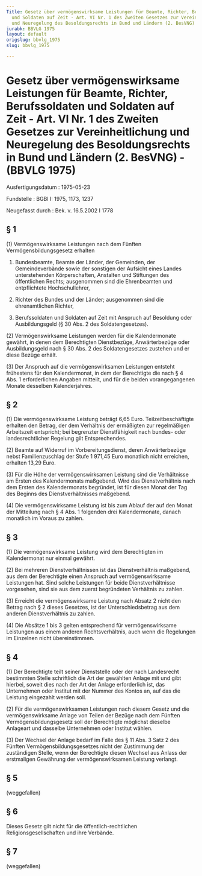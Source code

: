 ```yaml
---
Title: Gesetz über vermögenswirksame Leistungen für Beamte, Richter, Berufssoldaten
  und Soldaten auf Zeit - Art. VI Nr. 1 des Zweiten Gesetzes zur Vereinheitlichung
  und Neuregelung des Besoldungsrechts in Bund und Ländern (2. BesVNG) -
jurabk: BBVLG 1975
layout: default
origslug: bbvlg_1975
slug: bbvlg_1975

---
```


# Gesetz über vermögenswirksame Leistungen für Beamte, Richter, Berufssoldaten und Soldaten auf Zeit - Art. VI Nr. 1 des Zweiten Gesetzes zur Vereinheitlichung und Neuregelung des Besoldungsrechts in Bund und Ländern (2. BesVNG) - (BBVLG 1975)

Ausfertigungsdatum
:   1975-05-23

Fundstelle
:   BGBl I: 1975, 1173, 1237

Neugefasst durch
:   Bek. v. 16.5.2002 I 1778


## § 1

(1) Vermögenswirksame Leistungen nach dem Fünften
Vermögensbildungsgesetz erhalten

1.  Bundesbeamte, Beamte der Länder, der Gemeinden, der Gemeindeverbände
    sowie der sonstigen der Aufsicht eines Landes unterstehenden
    Körperschaften, Anstalten und Stiftungen des öffentlichen Rechts;
    ausgenommen sind die Ehrenbeamten und entpflichtete Hochschullehrer,


2.  Richter des Bundes und der Länder; ausgenommen sind die ehrenamtlichen
    Richter,


3.  Berufssoldaten und Soldaten auf Zeit mit Anspruch auf Besoldung oder
    Ausbildungsgeld (§ 30 Abs. 2 des Soldatengesetzes).




(2) Vermögenswirksame Leistungen werden für die Kalendermonate
gewährt, in denen dem Berechtigten Dienstbezüge, Anwärterbezüge oder
Ausbildungsgeld nach § 30 Abs. 2 des Soldatengesetzes zustehen und er
diese Bezüge erhält.

(3) Der Anspruch auf die vermögenswirksamen Leistungen entsteht
frühestens für den Kalendermonat, in dem der Berechtigte die nach § 4
Abs. 1 erforderlichen Angaben mitteilt, und für die beiden
vorangegangenen Monate desselben Kalenderjahres.


## § 2

(1) Die vermögenswirksame Leistung beträgt 6,65 Euro.
Teilzeitbeschäftigte erhalten den Betrag, der dem Verhältnis der
ermäßigten zur regelmäßigen Arbeitszeit entspricht; bei begrenzter
Dienstfähigkeit nach bundes- oder landesrechtlicher Regelung gilt
Entsprechendes.

(2) Beamte auf Widerruf im Vorbereitungsdienst, deren Anwärterbezüge
nebst Familienzuschlag der Stufe 1 971,45 Euro monatlich nicht
erreichen, erhalten 13,29 Euro.

(3) Für die Höhe der vermögenswirksamen Leistung sind die Verhältnisse
am Ersten des Kalendermonats maßgebend. Wird das Dienstverhältnis nach
dem Ersten des Kalendermonats begründet, ist für diesen Monat der Tag
des Beginns des Dienstverhältnisses maßgebend.

(4) Die vermögenswirksame Leistung ist bis zum Ablauf der auf den
Monat der Mitteilung nach § 4 Abs. 1 folgenden drei Kalendermonate,
danach monatlich im Voraus zu zahlen.


## § 3

(1) Die vermögenswirksame Leistung wird dem Berechtigten im
Kalendermonat nur einmal gewährt.

(2) Bei mehreren Dienstverhältnissen ist das Dienstverhältnis
maßgebend, aus dem der Berechtigte einen Anspruch auf
vermögenswirksame Leistungen hat. Sind solche Leistungen für beide
Dienstverhältnisse vorgesehen, sind sie aus dem zuerst begründeten
Verhältnis zu zahlen.

(3) Erreicht die vermögenswirksame Leistung nach Absatz 2 nicht den
Betrag nach § 2 dieses Gesetzes, ist der Unterschiedsbetrag aus dem
anderen Dienstverhältnis zu zahlen.

(4) Die Absätze 1 bis 3 gelten entsprechend für vermögenswirksame
Leistungen aus einem anderen Rechtsverhältnis, auch wenn die
Regelungen im Einzelnen nicht übereinstimmen.


## § 4

(1) Der Berechtigte teilt seiner Dienststelle oder der nach
Landesrecht bestimmten Stelle schriftlich die Art der gewählten Anlage
mit und gibt hierbei, soweit dies nach der Art der Anlage erforderlich
ist, das Unternehmen oder Institut mit der Nummer des Kontos an, auf
das die Leistung eingezahlt werden soll.

(2) Für die vermögenswirksamen Leistungen nach diesem Gesetz und die
vermögenswirksame Anlage von Teilen der Bezüge nach dem Fünften
Vermögensbildungsgesetz soll der Berechtigte möglichst dieselbe
Anlageart und dasselbe Unternehmen oder Institut wählen.

(3) Der Wechsel der Anlage bedarf im Falle des § 11 Abs. 3 Satz 2 des
Fünften Vermögensbildungsgesetzes nicht der Zustimmung der zuständigen
Stelle, wenn der Berechtigte diesen Wechsel aus Anlass der erstmaligen
Gewährung der vermögenswirksamen Leistung verlangt.


## § 5

(weggefallen)


## § 6

Dieses Gesetz gilt nicht für die öffentlich-rechtlichen
Religionsgesellschaften und ihre Verbände.


## § 7

(weggefallen)

